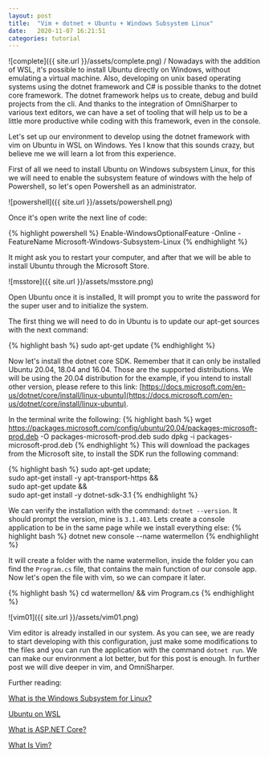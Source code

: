 ```yaml
---
layout: post
title:  "Vim + dotnet + Ubuntu + Windows Subsystem Linux"
date:   2020-11-07 16:21:51
categories: tutorial
---
```

![complete]({{ site.url }}/assets/complete.png)
/
Nowadays with the addition of WSL, it's possible to install Ubuntu directly on Windows, without emulating a virtual machine. Also, developing on unix based operating systems using the dotnet framework and C# is possible thanks to the dotnet core framework. The dotnet framework helps us to create, debug and build projects from the cli. And thanks to the integration of OmniSharper to various text editors, we can have a set of tooling that will help us to be a little more productive while coding with this framework, even in the console.

Let's set up our environment to develop using the dotnet framework with vim on Ubuntu in WSL on Windows. Yes I know that this sounds crazy, but believe me we will learn a lot from this experience. 

First of all we need to install Ubuntu on Windows subsystem Linux,  for this we will need to enable the subsystem feature of windows with the help of Powershell, so let's open Powershell as an administrator. 

![powershell]({{ site.url }}/assets/powershell.png)

Once it's open write the next line of code:

{% highlight powershell %}
Enable-WindowsOptionalFeature -Online -FeatureName Microsoft-Windows-Subsystem-Linux
{% endhighlight %}

It might ask you to restart your computer, and after that we will be able to install Ubuntu through the Microsoft Store. 

![msstore]({{ site.url }}/assets/msstore.png)

Open Ubuntu once it is installed, It will prompt you to write the password for the super user and to initialize the system.

The first thing we will need to do in Ubuntu is to update our apt-get sources with the next command: 

{% highlight bash %}
sudo apt-get update
{% endhighlight %}

Now let's install the dotnet core SDK. Remember that it can only be installed Ubuntu 20.04, 18.04 and 16.04. Those are the supported distributions. We will be using the 20.04 distribution for the example, if you intend to install other version, please refere to this link: [https://docs.microsoft.com/en-us/dotnet/core/install/linux-ubuntu](https://docs.microsoft.com/en-us/dotnet/core/install/linux-ubuntu). 

In the terminal write the following:
{% highlight bash %}
wget https://packages.microsoft.com/config/ubuntu/20.04/packages-microsoft-prod.deb -O packages-microsoft-prod.deb
sudo dpkg -i packages-microsoft-prod.deb
{% endhighlight %}
This will download the packages from the Microsoft site, to install the SDK run the following command:

{% highlight bash %}
sudo apt-get update; \
  sudo apt-get install -y apt-transport-https && \
  sudo apt-get update && \
  sudo apt-get install -y dotnet-sdk-3.1
{% endhighlight %}

We can verify the installation with the command: `dotnet --version`. It should prompt the version, mine is `3.1.403`. Lets create a console application to be in the same page while we install everything else:
{% highlight bash %}
dotnet new console --name watermellon
{% endhighlight %}

It will create a folder with the name watermellon, inside the folder you can find the `Program.cs` file, that contains the main function of our console app. Now let's open the file with vim, so we can compare it later.

{% highlight bash %}
cd watermellon/ && vim Program.cs
{% endhighlight %}

![vim01]({{ site.url }}/assets/vim01.png)


Vim editor is already installed in our system. As you can see, we are ready to start developing with this configuration, just make some modifications to the files and you can run the application with the command `dotnet run`. We can make our environment a lot better, but for this post is enough. In further post we will dive deeper in vim, and OmniSharper.

Further reading:

[What is the Windows Subsystem for Linux?](https://docs.microsoft.com/en-us/windows/wsl/about)

[Ubuntu on WSL](https://ubuntu.com/wsl)

[What is ASP.NET Core?](https://dotnet.microsoft.com/learn/aspnet/what-is-aspnet-core)

[What Is Vim?](https://www.vim.org/about.php)


